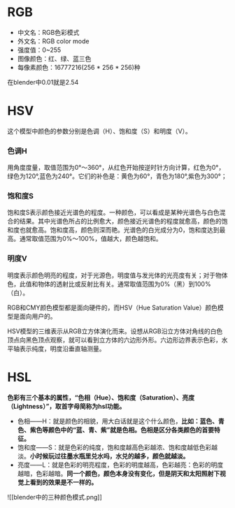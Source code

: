 # RGB

- 中文名：RGB色彩模式
- 外文名：RGB color mode
- 强度值：0~255
- 图像颜色：红、绿、蓝三色
- 每像素颜色：16777216(256 * 256 * 256)种

在blender中0.01就是2.54

# HSV

这个模型中颜色的参数分别是色调（H）、饱和度（S）和明度（V）。

### **色调H**

用角度度量，取值范围为0°～360°，从红色开始按逆时针方向计算，红色为0°，绿色为120°,蓝色为240°。它们的补色是：黄色为60°，青色为180°,紫色为300°；

### **饱和度S**

饱和度S表示颜色接近光谱色的程度。一种颜色，可以看成是某种光谱色与白色混合的结果。其中光谱色所占的比例愈大，颜色接近光谱色的程度就愈高，颜色的饱和度也就愈高。饱和度高，颜色则深而艳。光谱色的白光成分为0，饱和度达到最高。通常取值范围为0%～100%，值越大，颜色越饱和。

### **明度V**

明度表示颜色明亮的程度，对于光源色，明度值与发光体的光亮度有关；对于物体色，此值和物体的透射比或反射比有关。通常取值范围为0%（黑）到100%（白）。

RGB和CMY颜色模型都是面向硬件的，而HSV（Hue Saturation Value）颜色模型是面向用户的。

HSV模型的三维表示从RGB立方体演化而来。设想从RGB沿立方体对角线的白色顶点向黑色顶点观察，就可以看到立方体的六边形外形。六边形边界表示色彩，水平轴表示纯度，明度沿垂直轴测量。

# HSL

**色彩有三个基本的属性，“色相（Hue）、饱和度（Saturation）、亮度（Lightness）”，取首字母简称为hsl功能。**

- 色相——H：就是颜色的相貌，用大白话就是这个什么颜色，**比如：蓝色、青色、紫色等颜色中的“蓝、青、紫”就是色相。色相是区分各类颜色的首要特征。**
- 饱和度——S：就是色彩的纯度，饱和度越高色彩越浓、饱和度越低色彩越淡。**小时候玩过往墨水瓶里兑水吗，水兑的越多，颜色就越淡。**
- 亮度——L：就是色彩的明亮程度，色彩的明度越高，色彩越亮：色彩的明度越暗，色彩越暗。**同一个颜色，颜色本身没有变化，但是阴天和太阳照射下视觉上看到的效果是不一样的。**

![[blender中的三种颜色模式.png]]